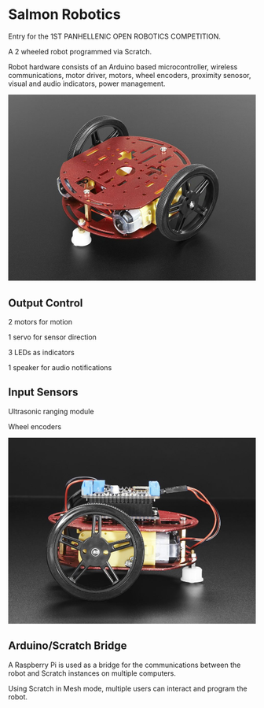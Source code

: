 # Salmon Robotics

Entry for the 1ST PANHELLENIC OPEN ROBOTICS COMPETITION.

A 2 wheeled robot programmed via Scratch.

Robot hardware consists of an Arduino based microcontroller, wireless communications, motor driver, motors, wheel encoders, proximity senosor, visual and audio indicators, power management.

![Chassis](robot-chassis.jpg)

Output Control
--------------

2 motors for motion

1 servo for sensor direction

3 LEDs as indicators

1 speaker for audio notifications

Input Sensors
-------------

Ultrasonic ranging module

Wheel encoders

![Chassis](robot-2.jpg)

Arduino/Scratch Bridge
----------------------

A Raspberry Pi is used as a bridge for the communications between the robot and Scratch instances on multiple computers.

Using Scratch in Mesh mode, multiple users can interact and program the robot.

